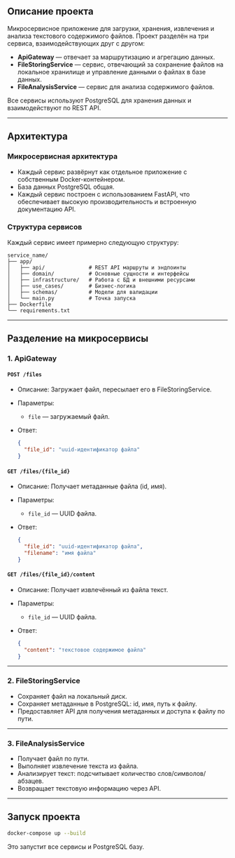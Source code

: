 ## Описание проекта

Микросервисное приложение для загрузки, хранения, извлечения и анализа текстового содержимого файлов. Проект разделён на три сервиса, взаимодействующих друг с другом:

* **ApiGateway** — отвечает за маршрутизацию и агрегацию данных.
* **FileStoringService** — сервис, отвечающий за сохранение файлов на локальное хранилище и управление данными о файлах в базе данных.
* **FileAnalysisService** — сервис для анализа содержимого файлов.

Все сервисы используют PostgreSQL для хранения данных и взаимодействуют по REST API.

---

## Архитектура

### Микросервисная архитектура

* Каждый сервис развёрнут как отдельное приложение с собственным Docker-контейнером.
* База данных PostgreSQL общая.
* Каждый сервис построен с использованием FastAPI, что обеспечивает высокую производительность и встроенную документацию API.

### Структура сервисов

Каждый сервис имеет примерно следующую структуру:

```
service_name/
├── app/
│   ├── api/              # REST API маршруты и эндпоинты
│   ├── domain/           # Основные сущности и интерфейсы
│   ├── infrastructure/   # Работа с БД и внешними ресурсами
│   ├── use_cases/        # Бизнес-логика 
│   ├── schemas/          # Модели для валидации
│   └── main.py           # Точка запуска
├── Dockerfile
└── requirements.txt
```

---

## Разделение на микросервисы

### 1. ApiGateway

#### `POST /files`

* Описание: Загружает файл, пересылает его в FileStoringService.
* Параметры:

  * `file`  — загружаемый файл.
* Ответ:

  ```json
  {
    "file_id": "uuid-идентификатор файла"
  }
  ```

#### `GET /files/{file_id}`

* Описание: Получает метаданные файла (id, имя).
* Параметры:

  * `file_id` — UUID файла.
* Ответ:

  ```json
  {
    "file_id": "uuid-идентификатор файла",
    "filename": "имя файла"
  }
  ```

#### `GET /files/{file_id}/content`

* Описание: Получает извлечённый из файла текст.
* Параметры:

  * `file_id` — UUID файла.
* Ответ:

  ```json
  {
    "content": "текстовое содержимое файла"
  }
  ```

---

### 2. FileStoringService

* Сохраняет файл на локальный диск.
* Сохраняет метаданные в PostgreSQL: id, имя, путь к файлу.
* Предоставляет API для получения метаданных и доступа к файлу по пути.

---

### 3. FileAnalysisService

* Получает файл по пути.
* Выполняет извлечение текста из файла.
* Анализирует текст: подсчитывает количество слов/символов/абзацев.
* Возвращает текстовую информацию через API.

---

## Запуск проекта

```bash
docker-compose up --build
```

Это запустит все сервисы и PostgreSQL базу.


